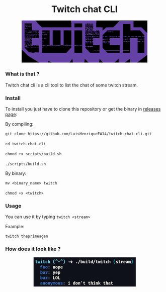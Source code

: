 <h1 align="center">Twitch chat CLI</h1>

<div align="center"><img src="./static/twitch.png" width="400px"></img></div>

### What is that ?

Twitch chat cli is a cli tool to list the chat of some twitch stream.

### Install
To install you just have to clone this repository or get the binary in <a href="https://github.com/LuisHenriqueFA14/twitch-chat-cli/releases/tag/production">releases page</a>:

By compiling:
```
git clone https://github.com/LuisHenriqueFA14/twitch-chat-cli.git

cd twitch-chat-cli

chmod +x scripts/build.sh

./scripts/build.sh
```

By binary:
```
mv <binary_name> twitch

chmod +x <twitch>
```

### Usage

You can use it by typing `twitch <stream>`

Example:
```
twitch theprimeagen
```

### How does it look like ?

<div align="center"> <img src="./static/printscreen.png"/> </div>

